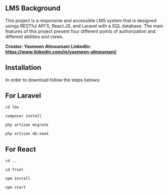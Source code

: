 LMS Background
----------------------
This project is a responsive and accessible LMS system that is designed usings RESTful API'S, React.JS, and Laravel with a SQL database. 
The main features of this project present four different points of authorization and different abilities and views.


**Creator: Yasmeen Almoumani**
**LinkedIn: https://www.linkedin.com/in/yasmeen-almoumani/**


Installation
-----------------------
In order to download follow the steps belows:


For Laravel
-
````
cd lms

composer install

php artisan migrate

php artisan db:seed
`````

For React
-
`````
cd ..

cd front 

npm install 

npm start
``````
